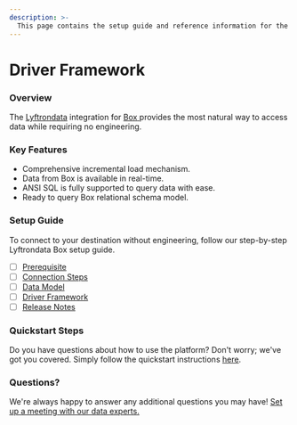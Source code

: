 ```yaml
---
description: >-
  This page contains the setup guide and reference information for the Box source connector.
---
```


# Driver Framework

### Overview

The [Lyftrondata](https://www.lyftrondata.com/) integration for [Box](https://www.lyftrondata.com/integration/box/)[ ](https://www.lyftrondata.com/integration/box/)provides the most natural way to access data while requiring no engineering.

### Key Features

* Comprehensive incremental load mechanism.
* Data from Box is available in real-time.&#x20;
* ANSI SQL is fully supported to query data with ease.
* Ready to query Box relational schema model.

### Setup Guide

To connect to your destination without engineering, follow our step-by-step Lyftrondata Box setup guide.

* [ ] [Prerequisite](../../technology-analytics/box/prerequisite.md)
* [ ] [Connection Steps](../../technology-analytics/box/connection-steps.md)
* [ ] [Data Model](../../technology-analytics/box/data-model/)
* [ ] [Driver Framework](../../technology-analytics/box/driver-framework/)
* [ ] [Release Notes](../../technology-analytics/box/release-notes.md)

### Quickstart Steps

Do you have questions about how to use the platform? Don't worry; we've got you covered. Simply follow the quickstart instructions [here](../../../quickstart-steps.md).

### Questions? <a href="#questions" id="questions"></a>

We're always happy to answer any additional questions you may have! [Set up a meeting with our data experts.](https://www.lyftrondata.com/book-a-meeting/)


